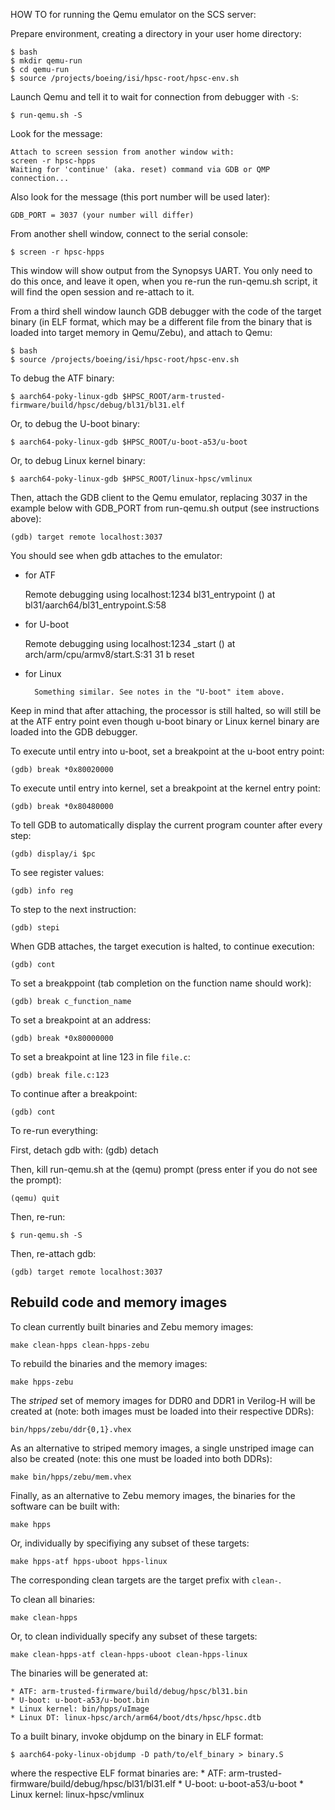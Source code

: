 HOW TO for running the Qemu emulator on the SCS server:

Prepare environment, creating a directory in your user home directory:

    $ bash
    $ mkdir qemu-run
    $ cd qemu-run
    $ source /projects/boeing/isi/hpsc-root/hpsc-env.sh

Launch Qemu and tell it to wait for connection from debugger with `-S`:

    $ run-qemu.sh -S

Look for the message:

    Attach to screen session from another window with:
    screen -r hpsc-hpps
    Waiting for 'continue' (aka. reset) command via GDB or QMP
    connection...

Also look for the message (this port number will be used later):

    GDB_PORT = 3037 (your number will differ)


From another shell window, connect to the serial console:
   
    $ screen -r hpsc-hpps

This window will show output from the Synopsys UART.  You only need to do this
once, and leave it open, when you re-run the run-qemu.sh script, it will find
the open session and re-attach to it.

From a third shell window launch GDB debugger with the code of the
target binary (in ELF format, which may be a different file from the binary
that is loaded into target memory in Qemu/Zebu), and attach to Qemu:

    $ bash
    $ source /projects/boeing/isi/hpsc-root/hpsc-env.sh

To debug the ATF binary:

    $ aarch64-poky-linux-gdb $HPSC_ROOT/arm-trusted-firmware/build/hpsc/debug/bl31/bl31.elf 

Or, to debug the U-boot binary:

    $ aarch64-poky-linux-gdb $HPSC_ROOT/u-boot-a53/u-boot

Or, to debug Linux kernel binary:

    $ aarch64-poky-linux-gdb $HPSC_ROOT/linux-hpsc/vmlinux

Then, attach the GDB client to the Qemu emulator, replacing 3037 in the example
below with GDB_PORT from run-qemu.sh output (see instructions above):

    (gdb) target remote localhost:3037

You should see when gdb attaches to the emulator:

* for ATF

	Remote debugging using localhost:1234
	bl31_entrypoint () at bl31/aarch64/bl31_entrypoint.S:58

* for U-boot

	Remote debugging using localhost:1234
	_start () at arch/arm/cpu/armv8/start.S:31
	31              b       reset

* for Linux

        Something similar. See notes in the "U-boot" item above.

Keep in mind that after attaching, the processor is still halted, so will still
be at the ATF entry point even though u-boot binary or Linux kernel binary are
loaded into the GDB debugger.

To execute until entry into u-boot, set a breakpoint at the u-boot entry point:
        
    (gdb) break *0x80020000

To execute until entry into kernel, set a breakpoint at the kernel entry point:

    (gdb) break *0x80480000

To tell GDB to automatically display the current program counter after every step:

    (gdb) display/i $pc

To see register values:

    (gdb) info reg

To step to the next instruction:

    (gdb) stepi

When GDB attaches, the target execution is halted, to continue execution:

    (gdb) cont

To set a breakppoint (tab completion on the function name should work):

    (gdb) break c_function_name

To set a breakpoint at an address:

    (gdb) break *0x80000000

To set a breakpoint at line 123 in file `file.c`:

    (gdb) break file.c:123

To continue after a breakpoint:

    (gdb) cont


To re-run everything:

First, detach gdb with:
    (gdb) detach

Then, kill run-qemu.sh at the (qemu) prompt (press enter if you do not see
the prompt):

    (qemu) quit

Then, re-run:

    $ run-qemu.sh -S

Then, re-attach gdb:

    (gdb) target remote localhost:3037

Rebuild code and memory images
------------------------------

To clean currently built binaries and Zebu memory images:

    make clean-hpps clean-hpps-zebu

To rebuild the binaries and the memory images:

    make hpps-zebu

The *striped* set of memory images for DDR0 and DDR1 in Verilog-H will be
created at (note: both images must be loaded into their respective DDRs):

    bin/hpps/zebu/ddr{0,1}.vhex


As an alternative to striped memory images, a single unstriped image
can also be created (note: this one must be loaded into both DDRs):

    make bin/hpps/zebu/mem.vhex


Finally, as an alternative to Zebu memory images, the binaries for the
software can be built with:

    make hpps

Or, individually by specifiying any subset of these targets:

    make hpps-atf hpps-uboot hpps-linux

The corresponding clean targets are the target prefix with `clean-`.


To clean all binaries:

    make clean-hpps

Or, to clean individually specify any subset of these targets:

    make clean-hpps-atf clean-hpps-uboot clean-hpps-linux


The binaries will be generated at:

    * ATF: arm-trusted-firmware/build/debug/hpsc/bl31.bin
    * U-boot: u-boot-a53/u-boot.bin
    * Linux kernel: bin/hpps/uImage
    * Linux DT: linux-hpsc/arch/arm64/boot/dts/hpsc/hpsc.dtb

To a built binary, invoke objdump on the binary in ELF format:

    $ aarch64-poky-linux-objdump -D path/to/elf_binary > binary.S

where the respective ELF format binaries are:
    * ATF: arm-trusted-firmware/build/debug/hpsc/bl31/bl31.elf
    * U-boot: u-boot-a53/u-boot
    * Linux kernel: linux-hpsc/vmlinux
